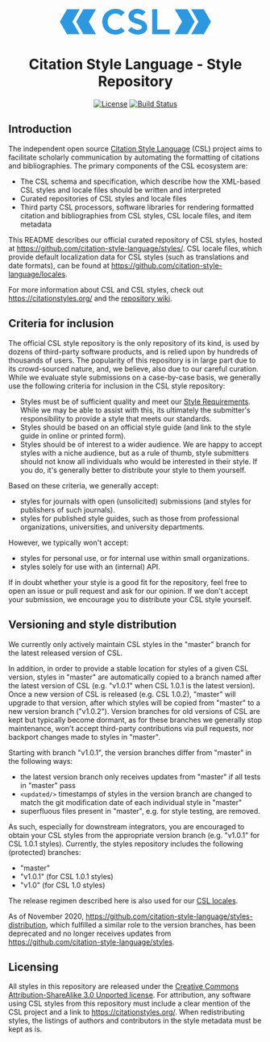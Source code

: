 <p align="center"><a href="https://citationstyles.org/" target="_blank"><img width="300" src="https://raw.githubusercontent.com/citation-style-language/logo/master/assets/rgb/%C2%ABCSL%C2%BB.svg" alt="CSL logo"></a></p>

<h1 align="center">Citation Style Language - Style Repository</h1>

<p align="center">
  <a href="https://github.com/citation-style-language/styles#licensing"><img src="https://img.shields.io/badge/license-CC%20BY%20SA%203.0-blue.svg" alt="License"></a>
  <a href="https://github.com/citation-style-language/styles/actions"><img src="https://github.com/citation-style-language/styles/workflows/Merge%20to%20release/badge.svg?event=push" alt="Build Status"></a>
</p>

Introduction
------------

The independent open source [Citation Style Language](https://citationstyles.org/) (CSL) project aims to facilitate scholarly communication by automating the formatting of citations and bibliographies.
The primary components of the CSL ecosystem are:

* The CSL schema and specification, which describe how the XML-based CSL styles and locale files should be written and interpreted
* Curated repositories of CSL styles and locale files
* Third party CSL processors, software libraries for rendering formatted citation and bibliographies from CSL styles, CSL locale files, and item metadata

This README describes our official curated repository of CSL styles, hosted at https://github.com/citation-style-language/styles/.
CSL locale files, which provide default localization data for CSL styles (such as translations and date formats), can be found at https://github.com/citation-style-language/locales.

For more information about CSL and CSL styles, check out https://citationstyles.org/ and the [repository wiki](https://github.com/citation-style-language/styles/wiki).

Criteria for inclusion
----------------------

The official CSL style repository is the only repository of its kind, is used by dozens of third-party software products, and is relied upon by hundreds of thousands of users.
The popularity of this repository is in large part due to its crowd-sourced nature, and, we believe, also due to our careful curation.
While we evaluate style submissions on a case-by-case basis, we generally use the following criteria for inclusion in the CSL style repository:

* Styles must be of sufficient quality and meet our [Style Requirements](https://github.com/citation-style-language/styles/wiki/Style-Requirements).
  While we may be able to assist with this, its ultimately the submitter's responsibility to provide a style that meets our standards.
* Styles should be based on an official style guide (and link to the style guide in online or printed form).
* Styles should be of interest to a wider audience.
  We are happy to accept styles with a niche audience, but as a rule of thumb, style submitters should not know all individuals who would be interested in their style.
  If you do, it's generally better to distribute your style to them yourself.

Based on these criteria, we generally accept:

* styles for journals with open (unsolicited) submissions (and styles for publishers of such journals).
* styles for published style guides, such as those from professional organizations, universities, and university departments.

However, we typically won't accept:

* styles for personal use, or for internal use within small organizations.
* styles solely for use with an (internal) API.

If in doubt whether your style is a good fit for the repository, feel free to open an issue or pull request and ask for our opinion.
If we don't accept your submission, we encourage you to distribute your CSL style yourself.

Versioning and style distribution
---------------------------------

We currently only actively maintain CSL styles in the "master" branch for the latest released version of CSL.

In addition, in order to provide a stable location for styles of a given CSL version, styles in "master" are automatically copied to a branch named after the latest version of CSL (e.g. "v1.0.1" when CSL 1.0.1 is the latest version).
Once a new version of CSL is released (e.g. CSL 1.0.2), "master" will upgrade to that version, after which styles will be copied from "master" to a new version branch ("v1.0.2").
Version branches for old versions of CSL are kept but typically become dormant, as for these branches we generally stop maintenance, won't accept third-party contributions via pull requests, nor backport changes made to styles in "master".

Starting with branch "v1.0.1", the version branches differ from "master" in the following ways:

* the latest version branch only receives updates from "master" if all tests in "master" pass
* `<updated/>` timestamps of styles in the version branch are changed to match the git modification date of each individual style in "master"
* superfluous files present in "master", e.g. for style testing, are removed.

As such, especially for downstream integrators, you are encouraged to obtain your CSL styles from the appropriate version branch (e.g. "v1.0.1" for CSL 1.0.1 styles).
Currently, the styles repository includes the following (protected) branches:

* "master"
* "v1.0.1" (for CSL 1.0.1 styles)
* "v1.0" (for CSL 1.0 styles)

The release regimen described here is also used for our [CSL locales](https://github.com/citation-style-language/locales).

As of November 2020, https://github.com/citation-style-language/styles-distribution, which fulfilled a similar role to the version branches, has been deprecated and no longer receives updates from https://github.com/citation-style-language/styles.

Licensing
---------

All styles in this repository are released under the [Creative Commons Attribution-ShareAlike 3.0 Unported license](https://creativecommons.org/licenses/by-sa/3.0/).
For attribution, any software using CSL styles from this repository must include a clear mention of the CSL project and a link to https://citationstyles.org/.
When redistributing styles, the listings of authors and contributors in the style metadata must be kept as is.
